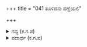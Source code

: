 +++
title = "041 ತೂಳಿದನು ದಣ್ಡೆಯಲಿ"

+++

<details><summary>ಗದ್ಯ (ಕ.ಗ.ಪ) </summary>

41. ಸಮುದ್ರದಂಡೆಯಲ್ಲಿ ಆ ದೈತ್ಯ ಹಿರಣ್ಯಾಕ್ಷನನ್ನು ಹಿಡಿದು ಸೀಳಿದ. ದಿಗ್ಗಜಗಳು ಮತ್ತು ಫಣೀಂದ್ರರ ಮೇಲೆ ಭೂಮಿಯನ್ನು ಹೊರಿಸಿ ಜಗತ್ತನ್ನು ಸಾಂತ್ವನಗೊಳಿಸಿದ. ಶ್ರೀಕೃಷ್ಣನ ಮಹಿಮೆಯನ್ನು ಹೇಳಿ ಹೇಳಿ ಬ್ರಹ್ಮ ಶಿವ ದೇವೇಂದ್ರರ ಗಂಟಲು ಒಣಗಿದವು. ಈ ರಾಜ ಚೈದ್ಯನಿಗೆ ಭಂಗಿಯ ಪ್ರಭಾವ ನೆತ್ತಿಗೇರಿದೆ ಎಂದ ಭೀಷ್ಮ.
</details>

<details><summary>ಪದಾರ್ಥ (ಕ.ಗ.ಪ) </summary>

ತೂಳ್-ಆಕ್ರಮಣ ಮಾಡು.
</details>
